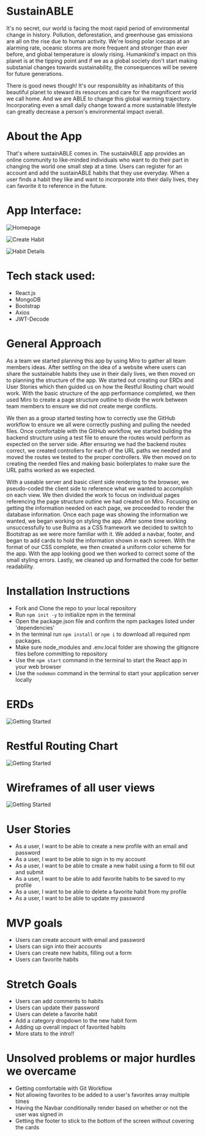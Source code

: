 # SustainABLE 

It's no secret, our world is facing the most rapid period of environmental change in history. Pollution, deforestation, and greenhouse gas emissions are all on the rise due to human activity. We're losing polar icecaps at an alarming rate, oceanic storms are more frequent and stronger than ever before, and global temperature is slowly rising. Humankind's impact on this planet is at the tipping point and if we as a global society don't start making substanial changes towards sustainability, the consequences will be severe for future generations.

There is good news though! It's our responsiblity as inhabitants of this beautiful planet to steward its resources and care for the magnificent world we call home. And we are ABLE to change this global warming trajectory. Incorporating even a small daily change toward a more sustainable lifestyle can greatly decrease a person's environmental impact overall. 

# About the App

That's where sustainABLE comes in. The sustainABLE app provides an online community to like-minded individuals who want to do their part in changing the world one small step at a time. Users can register for an account and add the sustainABLE habits that they use everyday. When a user finds a habit they like and want to incorporate into their daily lives, they can favorite it to reference in the future.

# App Interface:

![Homepage](./pics/homepage_screenshot.png)

![Create Habit](./pics/create_new_habit_screenshot.png)

![Habit Details](./pics/habit_details_page_screenshot.png)

# Tech stack used:
* React.js
* MongoDB
* Bootstrap
* Axios
* JWT-Decode

# General Approach

As a team we started planning this app by using Miro to gather all team members ideas. After settling on the idea of a website where users can share the sustainable habits they use in their daily lives, we then moved on to planning the structure of the app. We started out creating our ERDs and User Stories which then guided us on how the Restful Routing chart would work. With the basic structure of the app performance completed, we then used Miro to create a page structure outline to divide the work between team members to ensure we did not create merge conflicts.

We then as a group started testing how to correctly use the GitHub workflow to ensure we all were correctly pushing and pulling the needed files. Once comfortable with the GitHub workflow, we started building the backend structure using a test file to ensure the routes would perform as expected on the server side. After ensuring we had the backend routes correct, we created controllers for each of the URL paths we needed and moved the routes we tested to the proper controllers. We then moved on to creating the needed files and making basic boilerplates to make sure the URL paths worked as we expected.

With a useable server and basic client side rendering to the browser, we pseudo-coded the client side to reference what we wanted to accomplish on each view. We then divided the work to focus on individual pages referencing the page structure outline we had created on Miro. Focusing on getting the information needed on each page, we proceeded to render the database information. Once each page was showing the information we wanted, we began working on styling the app. After some time working unsuccessfully to use Bulma as a CSS framework we decided to switch to Bootstrap as we were more familiar with it. We added a navbar, footer, and began to add cards to hold the information shown in each screen. With the format of our CSS complete, we then created a uniform color scheme for the app. With the app looking good we then worked to correct some of the small styling errors. Lastly, we cleaned up and formatted the code for better readability.

# Installation Instructions

* Fork and Clone the repo to your local repository
* Run `npm init -y` to initialize npm in the terminal
* Open the package.json file and confirm the npm packages listed under 'dependencies'
* In the terminal run `npm install` or `npm i` to download all required npm packages.
* Make sure node_modules and .env.local folder are showing the gitignore files before committing to repository
* Use the `npm start` command in the terminal to start the React app in your web browser
* Use the `nodemon` command in the terminal to start your application server locally

# ERDs

![Getting Started](./pics/ERD.png)

# Restful Routing Chart

![Getting Started](./pics/RRC.png)

# Wireframes of all user views

![Getting Started](./pics/Wireframes.png)

# User Stories

* As a user, I want to be able to create a new profile with an email and password
* As a user, I want to be able to sign in to my account
* As a user, I want to be able to create a new habit using a form to fill out and submit
* As a user, I want to be able to add favorite habits to be saved to my profile
* As a user, I want to be able to delete a favorite habit from my profile
* As a user, I want to be able to update my password

# MVP goals

* Users can create account with email and password
* Users can sign into their accounts
* Users can create new habits, filling out a form
* Users can favorite habits

# Stretch Goals

* Users can add comments to habits
* Users can update their password
* Users can delete a favorite habit
* Add a category dropdown to the new habit form
* Adding up overall impact of favorited habits
* More stats to the intro!!

# Unsolved problems or major hurdles we overcame

* Getting comfortable with Git Workflow
* Not allowing favorites to be added to a user's favorites array multiple times
* Having the Navbar conditionally render based on whether or not the user was signed in
* Getting the footer to stick to the bottom of the screen without covering the cards

